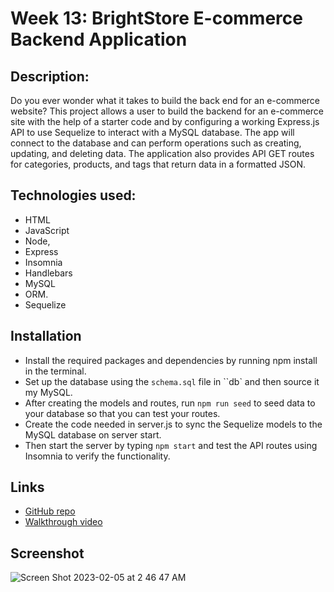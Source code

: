 # Week 13: BrightStore E-commerce Backend Application

## Description:
Do you ever wonder what it takes to build the back end for an e-commerce website? This project allows a user to build the backend for an e-commerce site with the help of a starter code and by configuring a working Express.js API to use Sequelize to interact with a MySQL database. The app will connect to the database and can perform operations such as creating, updating, and deleting data. The application also provides API GET routes for categories, products, and tags that return data in a formatted JSON.

## Technologies used: 
- HTML
- JavaScript 
- Node, 
- Express
- Insomnia 
- Handlebars
- MySQL 
- ORM.
- Sequelize

## Installation
- Install the required packages and dependencies by running npm install in the terminal.
- Set up the database using the `schema.sql` file in ``db` and then source it my MySQL.
- After creating the models and routes, run `npm run seed` to seed data to your database so that you can test your routes.
- Create the code needed in server.js to sync the Sequelize models to the MySQL database on server start.
- Then start the server by typing `npm start` and test the API routes using Insomnia to verify the functionality.

## Links 
- [GitHub repo](https://github.com/kagebright/E-commerce-Application)
- [Walkthrough video](https://user-images.githubusercontent.com/113262558/216807685-f89ae69e-39c4-4461-94cb-768e337ae6b9.mov)

## Screenshot 
![Screen Shot 2023-02-05 at 2 46 47 AM](https://user-images.githubusercontent.com/113262558/216807662-3576dbbc-b6b0-4d1c-b183-2159ddb2a254.png)
